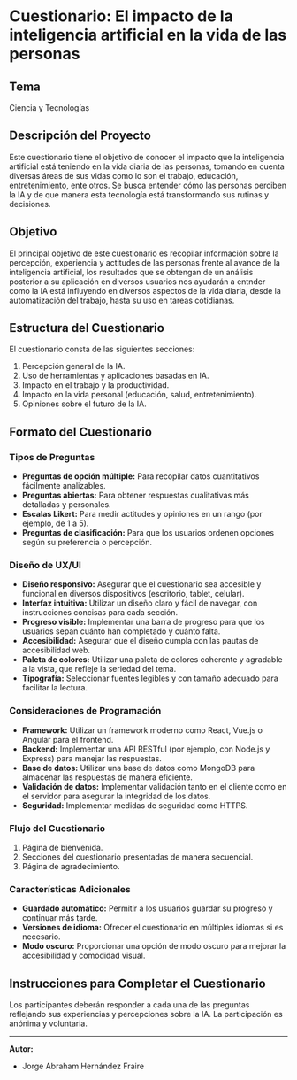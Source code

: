 # Cuestionario: El impacto de la inteligencia artificial en la vida de las personas

## Tema
Ciencia y Tecnologías

## Descripción del Proyecto
Este cuestionario tiene el objetivo de conocer el impacto que la inteligencia artificial está teniendo en la vida diaria de las personas, tomando en cuenta diversas áreas de sus vidas como lo son el trabajo, educación, entretenimiento, ente otros. Se busca entender cómo las personas perciben la IA y de que manera esta tecnología está transformando sus rutinas y decisiones.

## Objetivo
El principal objetivo de este cuestionario es recopilar información sobre la percepción, experiencia y actitudes de las personas frente al avance de la inteligencia artificial, los resultados que se obtengan de un análisis posterior a su aplicación en diversos usuarios nos ayudarán a entnder como la IA está influyendo en diversos aspectos de la vida diaria, desde la automatización del trabajo, hasta su uso en tareas cotidianas.

## Estructura del Cuestionario
El cuestionario consta de las siguientes secciones:
1. Percepción general de la IA.
2. Uso de herramientas y aplicaciones basadas en IA.
3. Impacto en el trabajo y la productividad.
4. Impacto en la vida personal (educación, salud, entretenimiento).
5. Opiniones sobre el futuro de la IA.

## Formato del Cuestionario

### Tipos de Preguntas

- **Preguntas de opción múltiple:** Para recopilar datos cuantitativos fácilmente analizables.
- **Preguntas abiertas:** Para obtener respuestas cualitativas más detalladas y personales.
- **Escalas Likert:** Para medir actitudes y opiniones en un rango (por ejemplo, de 1 a 5).
- **Preguntas de clasificación:** Para que los usuarios ordenen opciones según su preferencia o percepción.

### Diseño de UX/UI

- **Diseño responsivo:** Asegurar que el cuestionario sea accesible y funcional en diversos dispositivos (escritorio, tablet, celular).
- **Interfaz intuitiva:** Utilizar un diseño claro y fácil de navegar, con instrucciones concisas para cada sección.
- **Progreso visible:** Implementar una barra de progreso para que los usuarios sepan cuánto han completado y cuánto falta.
- **Accesibilidad:** Asegurar que el diseño cumpla con las pautas de accesibilidad web.
- **Paleta de colores:** Utilizar una paleta de colores coherente y agradable a la vista, que refleje la seriedad del tema.
- **Tipografía:** Seleccionar fuentes legibles y con tamaño adecuado para facilitar la lectura.

### Consideraciones de Programación

- **Framework:** Utilizar un framework moderno como React, Vue.js o Angular para el frontend.
- **Backend:** Implementar una API RESTful (por ejemplo, con Node.js y Express) para manejar las respuestas.
- **Base de datos:** Utilizar una base de datos como MongoDB para almacenar las respuestas de manera eficiente.
- **Validación de datos:** Implementar validación tanto en el cliente como en el servidor para asegurar la integridad de los datos.
- **Seguridad:** Implementar medidas de seguridad como HTTPS.
  
### Flujo del Cuestionario

1. Página de bienvenida.
2. Secciones del cuestionario presentadas de manera secuencial.
3. Página de agradecimiento.

### Características Adicionales

- **Guardado automático:** Permitir a los usuarios guardar su progreso y continuar más tarde.
- **Versiones de idioma:** Ofrecer el cuestionario en múltiples idiomas si es necesario.
- **Modo oscuro:** Proporcionar una opción de modo oscuro para mejorar la accesibilidad y comodidad visual.


## Instrucciones para Completar el Cuestionario
Los participantes deberán responder a cada una de las preguntas reflejando sus experiencias y percepciones sobre la IA. La participación es anónima y voluntaria.

---

**Autor:**
- Jorge Abraham Hernández Fraire


